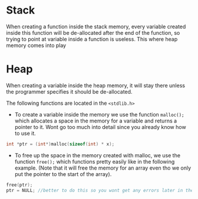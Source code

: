 # Stack
When creating a function inside the stack memory, every variable created inside this function will be de-allocated after the end of the function, so trying to point at variable inside a function is useless.
This where heap memory comes into play

# Heap
When creating a variable inside the heap memory, it will stay there unless the programmer specifies it should be de-allocated.

The following functions are located in the `<stdlib.h>`
- To create a variable inside the memory we use the function `malloc();` which allocates a space in the memory for a variable and returns a pointer to it. Wont go too much into detail since you already know how to use it.
```c
int *ptr = (int*)malloc(sizeof(int) * x);
```
- To free up the space in the memory created with malloc, we use the function `free();` which functions pretty easily like in the following example. (Note that it will free the memory for an array even tho we only put the pointer to the start of the array).
```c
free(ptr);
ptr = NULL; //better to do this so you wont get any errors later in the code
```
